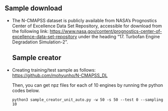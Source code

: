 ## Sample download

- The N-CMAPSS dataset is publicly available from NASA’s Prognostics Center of Excellence Data Set Repository, accessible for download from the following link: https://www.nasa.gov/content/prognostics-center-of-excellence-data-set-repository under the heading “17. Turbofan Engine Degradation Simulation-2”.

  ## Sample creator

- Creating training/test sample as follows: https://github.com/mohyunho/N-CMAPSS_DL

  Then, you can get npz files for each of 10 engines by running the python codes below.

  ```
  python3 sample_creator_unit_auto.py -w 50 -s 50 --test 0 --sampling 10
  ```

  


